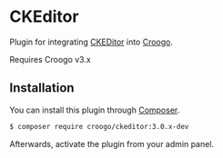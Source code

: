 # CKEditor

Plugin for integrating [CKEDitor](http://ckeditor.com/) into [Croogo](http://croogo.org).

Requires Croogo v3.x

## Installation

You can install this plugin through [Composer](https://getcomposer.org/).

````bash
$ composer require croogo/ckeditor:3.0.x-dev
````

Afterwards, activate the plugin from your admin panel.

